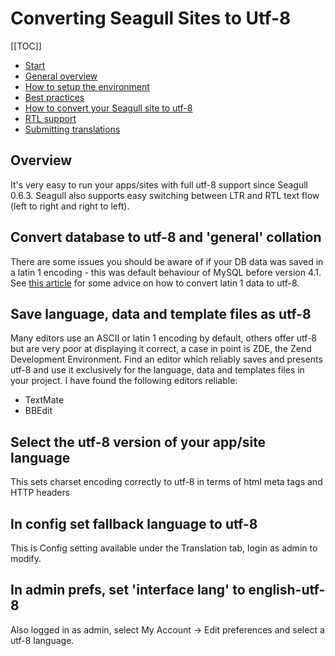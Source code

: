 <!-- Name: Howto/Internationalisation/ConvertingSeagullSitesToUtf8 -->
<!-- Version: 9 -->
<!-- Last-Modified: 2009/03/04 10:53:12 -->
<!-- Author: demian -->
# Converting Seagull Sites to Utf-8
[[TOC]]

 * [Start](/wiki:Howto/Internationalisation/)
 * [General overview](/wiki:Howto/Internationalisation/General/)
 * [How to setup the environment](/wiki:Howto/Internationalisation/TechSetup/)
 * [Best practices](/wiki:Howto/Internationalisation/TranslationBestPractices/)
 * [How to convert your Seagull site to utf-8](/wiki:Howto/Internationalisation/ConvertingSeagullSitesToUtf8/)
 * [RTL support](/wiki:Howto/Internationalisation/HebrewAndRtlLanguages/)
 * [Submitting translations](/wiki:Howto/Internationalisation/SubmittingTranslations/)

## Overview
It's very easy to run your apps/sites with full utf-8 support since Seagull 0.6.3.  Seagull also supports easy switching between LTR and RTL text flow (left to right and right to left).

## Convert database to utf-8 and 'general' collation
There are some issues you should be aware of if your DB data was saved in a latin 1 encoding - this was default behaviour of MySQL before version 4.1.  See [this article](http://codex.wordpress.org/Converting_Database_Character_Sets) for some advice on how to convert latin 1 data to utf-8.

## Save language, data and template files as utf-8
Many editors use an ASCII or latin 1 encoding by default, others offer utf-8 but are very poor at displaying it correct, a case in point is ZDE, the Zend Development Environment.  Find an editor which reliably saves and presents utf-8 and use it exclusively for the language, data and templates files in your project.  I have found the following editors reliable:
 * TextMate
 * BBEdit

## Select the utf-8 version of your app/site language
This sets charset encoding correctly to utf-8 in terms of html meta tags and HTTP headers

## In config set fallback language to utf-8
This is Config setting available under the Translation tab, login as admin to modify.

## In admin prefs, set 'interface lang' to english-utf-8
Also logged in as admin, select My Account -> Edit preferences and select a utf-8 language.
